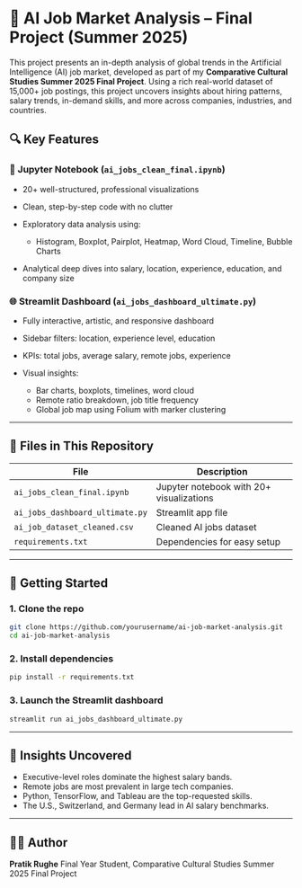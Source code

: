 
# 🤖 AI Job Market Analysis – Final Project (Summer 2025)

This project presents an in-depth analysis of global trends in the Artificial Intelligence (AI) job market, developed as part of my **Comparative Cultural Studies Summer 2025 Final Project**. Using a rich real-world dataset of 15,000+ job postings, this project uncovers insights about hiring patterns, salary trends, in-demand skills, and more across companies, industries, and countries.

## 🔍 Key Features

### 📘 Jupyter Notebook (`ai_jobs_clean_final.ipynb`)

* 20+ well-structured, professional visualizations
* Clean, step-by-step code with no clutter
* Exploratory data analysis using:

  * Histogram, Boxplot, Pairplot, Heatmap, Word Cloud, Timeline, Bubble Charts
* Analytical deep dives into salary, location, experience, education, and company size

### 🌐 Streamlit Dashboard (`ai_jobs_dashboard_ultimate.py`)

* Fully interactive, artistic, and responsive dashboard
* Sidebar filters: location, experience level, education
* KPIs: total jobs, average salary, remote jobs, experience
* Visual insights:

  * Bar charts, boxplots, timelines, word cloud
  * Remote ratio breakdown, job title frequency
  * Global job map using Folium with marker clustering

---

## 📂 Files in This Repository

| File                            | Description                              |
| ------------------------------- | ---------------------------------------- |
| `ai_jobs_clean_final.ipynb`     | Jupyter notebook with 20+ visualizations |
| `ai_jobs_dashboard_ultimate.py` | Streamlit app file                       |
| `ai_job_dataset_cleaned.csv`    | Cleaned AI jobs dataset                  |
| `requirements.txt`              | Dependencies for easy setup              |

---

## 🚀 Getting Started

### 1. Clone the repo

```bash
git clone https://github.com/yourusername/ai-job-market-analysis.git
cd ai-job-market-analysis
```

### 2. Install dependencies

```bash
pip install -r requirements.txt
```

### 3. Launch the Streamlit dashboard

```bash
streamlit run ai_jobs_dashboard_ultimate.py
```

---

## 🧠 Insights Uncovered

* Executive-level roles dominate the highest salary bands.
* Remote jobs are most prevalent in large tech companies.
* Python, TensorFlow, and Tableau are the top-requested skills.
* The U.S., Switzerland, and Germany lead in AI salary benchmarks.

---

## 👨‍💻 Author

**Pratik Rughe**
Final Year Student, Comparative Cultural Studies
Summer 2025 Final Project

